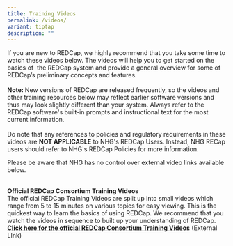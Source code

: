```yaml
---
title: Training Videos
permalink: /videos/
variant: tiptap
description: ""
---
```

<p>If you are new to REDCap, we highly recommend that you take some time
to watch these videos below. The videos will help you to get started on
the basics of&nbsp; the REDCap system and provide a general overview for
some of REDCap’s preliminary concepts and features.
<br>
<br><strong>Note: </strong>New versions of REDCap are released frequently,
so the videos and other training resources below may reflect earlier software
versions and thus may look slightly different than your system. Always
refer to the REDCap software's built-in prompts and instructional text
for the most current information.
<br>
<br>Do note that any references to policies and regulatory requirements in
these videos are <strong>NOT APPLICABLE</strong> to NHG's REDCap Users. Instead,
NHG RECap users should refer to NHG's REDCap Policies for more information.</p>
<p>Please be aware that NHG has no control over external video links available
below.</p>
<p>
<br><strong>Official REDCap Consortium Training Videos</strong>
<br>The official REDCap Training Videos are split up into small videos which
range from 5 to 15 minutes on various topics for easy viewing. This is
the quickest way to learn the basics of using REDCap. We recommend that
you watch the videos in sequence to built up your understanding of REDCap.&nbsp;
<br><strong><a href="https://projectredcap.org/resources/videos/" rel="noopener noreferrer nofollow" target="_blank"><u>Click here for the official&nbsp;REDCap Consortium&nbsp;Training&nbsp;Videos</u></a></strong> (External
LInk)</p>